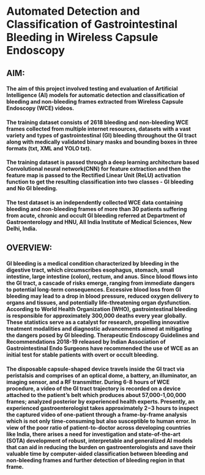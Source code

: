 # Automated Detection and Classification of Gastrointestinal Bleeding in Wireless Capsule Endoscopy                    

## AIM: 

#### The aim of this project involved testing and evaluation of Artificial Intelligence (AI) models for automatic detection and classification of bleeding and non-bleeding frames extracted from **Wireless Capsule Endoscopy (WCE)** videos. 

#### The training dataset consists of 2618 bleeding and non-bleeding WCE frames collected from multiple internet resources, datasets with a vast variety and types of gastrointestinal (GI) bleeding throughout the GI tract along with medically validated binary masks and bounding boxes in three formats (txt, XML and YOLO txt).

#### The training dataset is passed through a deep learning architecture based **Convolutional neural network(CNN)** for feature extraction and then the feature map is passed to the **Rectified Linear Unit (ReLU)** activation function to get the resulting classification into two classes - **GI bleeding** and **No GI bleeding**.

#### The test dataset is an independently collected WCE data containing bleeding and non-bleeding frames of more than 30 patients suffering from acute, chronic and occult GI bleeding referred at **Department of Gastroenterology and HNU, All India Institute of Medical Sciences**, New Delhi, India.

## OVERVIEW:

#### GI bleeding is a medical condition characterized by bleeding in the digestive tract, which circumscribes esophagus, stomach, small intestine, large intestine (colon), rectum, and anus. Since blood flows into the GI tract, a cascade of risks emerge, ranging from immediate dangers to potential long-term consequences. Excessive blood loss from GI bleeding may lead to a drop in blood pressure, reduced oxygen delivery to organs and tissues, and potentially life-threatening organ dysfunction. According to World Health Organization (WHO), gastrointestinal bleeding is responsible for approximately 300,000 deaths every year globally. These statistics serve as a catalyst for research, propelling innovative treatment modalities and diagnostic advancements aimed at mitigating the dangers posed by GI bleeding. Therapeutic Endoscopy Guidelines and Recommendations 2018-19 released by Indian Association of Gastrointestinal Endo Surgeons have recommended the use of WCE as an initial test for stable patients with overt or occult bleeding. 
#### The disposable capsule-shaped device travels inside the GI tract via peristalsis and comprises of an optical dome, a battery, an illuminator, an imaging sensor, and a RF transmitter. During 6-8 hours of WCE procedure, a video of the GI tract trajectory is recorded on a device attached to the patient’s belt which produces about 57,000-1,00,000 frames; analyzed posterior by experienced health experts. Presently, an experienced gastroenterologist takes approximately 2−3 hours to inspect the captured video of one-patient through a frame-by-frame analysis which is not only time-consuming but also susceptible to human error. In view of the poor ratio of patient-to-doctor across developing countries like India, there arises a need for investigation and state-of-the-art (SOTA) development of robust, interpretable and generalized AI models that can aid in reducing the burden on gastroenterologists and save their valuable time by computer-aided classification between bleeding and non-bleeding frames and further detection of bleeding region in that frame.




  
